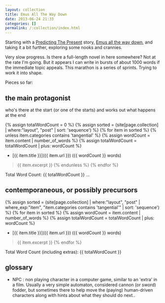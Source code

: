```yaml
---
layout: collection
title: Emus All The Way Down
date: 2013-06-24 21:33
categories: []
permalink: /:collection/index.html
---
```

Starting with a [Predicting The Present](/predicting_the_present/) story, [Emus all the way down](/predicting_the_present/2013-06-29-emus-all-the-way-down.html), and taking it a bit further, exploring some nooks and crannies.

Very slow progress. Is there a full-length novel in here somewhere? Not at the rate I'm going. But it appears I can write in bursts of about 1000 words if the immediate topic appeals. This marathon is a series of sprints. Trying to work it into shape.

Pieces so far:

## the main protagonist

who's there at the start (or one of the starts) and works out what happens at the end

{% assign totalWordCount = 0 %}
{% assign sorted = (site[page.collection] | where:"layout", "post" | sort: 'sequence') %}
{% for item in sorted %}
	{% unless item.categories contains 'tangential' %}
		{% assign wordCount = item.content | number_of_words %}
		{% assign totalWordCount = totalWordCount | plus: wordCount %}
* [{{ item.title }}]({{ item.url }}) ({{ wordCount }} words)
> {{ item.excerpt }}
	{% endunless %}
{% endfor %}

Total Word Count: {{ totalWordCount }} ...

## contemporaneous, or possibly precursors

{% assign sorted = (site[page.collection] | where:"layout", "post" | where_exp:"item", "item.categories contains 'tangential'" | sort: 'sequence') %}
{% for item in sorted %}
	{% assign wordCount = item.content | number_of_words %}
	{% assign totalWordCount = totalWordCount | plus: wordCount %}
* [{{ item.title }}]({{ item.url }}) ({{ wordCount }} words)
> {{ item.excerpt }}
{% endfor %}

Total Word Count (including extras): {{ totalWordCount }}

## glossary

* NPC : non playing character in a computer game, similar to an 'extra' in a film. Usually a very simple automaton, considered cannon (or sword) fodder, but sometimes there to help move the (paying) human-driven characters along with hints about what they should do next..
